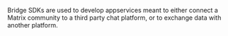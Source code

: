 Bridge SDKs are used to develop appservices meant to either connect a Matrix
community to a third party chat platform, or to exchange data with another
platform. 
